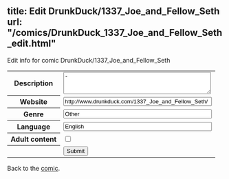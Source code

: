 title: Edit DrunkDuck/1337_Joe_and_Fellow_Seth
url: "/comics/DrunkDuck_1337_Joe_and_Fellow_Seth_edit.html"
---
Edit info for comic DrunkDuck/1337_Joe_and_Fellow_Seth

<form name="comic" action="http://gaepostmail.appspot.com/comic/" method="post">
<table class="comicinfo">
<tr>
<th>Description</th><td><textarea name="description" cols="40" rows="3">-</textarea></td>
</tr>
<tr>
<th>Website</th><td><input type="text" name="url" value="http://www.drunkduck.com/1337_Joe_and_Fellow_Seth/" size="40"/></td>
</tr>
<tr>
<th>Genre</th><td><input type="text" name="genre" value="Other" size="40"/></td>
</tr>
<tr>
<th>Language</th><td><input type="text" name="language" value="English" size="40"/></td>
</tr>
<tr>
<th>Adult content</th><td><input type="checkbox" name="adult" value="adult" /></td>
</tr>
<tr>
<th></th><td>
<input type="hidden" name="comic" value="DrunkDuck_1337_Joe_and_Fellow_Seth" />
<input type="submit" name="submit" value="Submit" />
</td>
</tr>
</table>
</form>

Back to the [comic](DrunkDuck_1337_Joe_and_Fellow_Seth.html).
